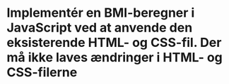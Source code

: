 # Implementér en BMI-beregner i JavaScript ved at anvende den eksisterende HTML- og CSS-fil. Der må ikke laves ændringer i HTML- og CSS-filerne